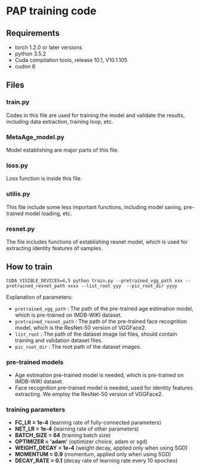 PAP training code
=====================================
## Requirements
- torch 1.2.0 or later versions
- python 3.5.2
- Cuda compilation tools, release 10.1, V10.1.105
- cudnn 6

## Files

### train.py
Codes in this file are used for training the model and validate the results, including data extraction, training loop, etc.

### MetaAge_model.py
Model establishing are major parts of this file.

### loss.py
Loss function is inside this file.

### utilis.py
This file include some less important functions, including model saving, pre-trained model loading, etc.

### resnet.py
The file includes functions of establishing resnet model, which is used for extracting identity features of samples.

## How to train
`CUDA_VISIBLE_DEVICES=4,5 python train.py --pretrained_vgg_path xxx --pretrained_resnet_path xxxx --list_root yyy  --pic_root_dir yyyy`

Explanation of parameters:

- `pretrained_vgg_path` : The path of the pre-trained age estimation model, which is pre-trained on IMDB-WIKI dataset.
- `pretrained_resnet_path` : The path of the pre-trained face recognition model, which is the ResNet-50 version of VGGFace2.
- `list_root` : The path of the dataset image list files, should contain training and validation dataset files.
- `pic_root_dir` : The root path of the dataset images.

### pre-trained models
- Age estimation pre-trained model is needed, which is pre-trained on IMDB-WIKI dataset.
- Face recognition pre-trained model is needed, used for identity features extracting. We employ the ResNet-50 version of VGGFace2.
### training parameters
- **FC_LR = 1e-4** (learning rate of fully-connected parameters)
- **NET_LR = 1e-4** (learning rate of other parameters)
- **BATCH_SIZE = 64** (training batch size)
- **OPTIMIZER = 'adam'** (optimizer choice, adam or sgd)
- **WEIGHT_DECAY = 1e-4** (weight decay, applied only when using SGD)
- **MOMENTUM = 0.9** (momentum, applied only when using SGD)
- **DECAY_RATE = 0.1** (decay rate of learning rate every 10 epoches)
